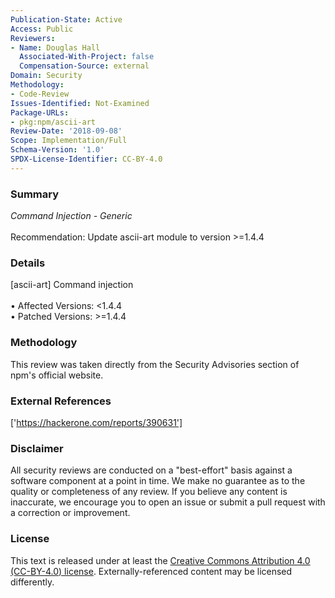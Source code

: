 ```yaml
---
Publication-State: Active
Access: Public
Reviewers:
- Name: Douglas Hall
  Associated-With-Project: false
  Compensation-Source: external
Domain: Security
Methodology:
- Code-Review
Issues-Identified: Not-Examined
Package-URLs:
- pkg:npm/ascii-art
Review-Date: '2018-09-08'
Scope: Implementation/Full
Schema-Version: '1.0'
SPDX-License-Identifier: CC-BY-4.0
---
```

### Summary
*Command Injection - Generic*<br><br>Recommendation: Update ascii-art module to version >=1.4.4
### Details
[ascii-art] Command injection
<br><br>• Affected Versions: <1.4.4
<br>• Patched Versions: >=1.4.4
### Methodology
This review was taken directly from the Security Advisories section of npm's official website.
### External References
['https://hackerone.com/reports/390631']
### Disclaimer
All security reviews are conducted on a "best-effort" basis against a software component at a point in time. We make no guarantee as to the quality or completeness of any review. If you believe any content is inaccurate, we encourage you to open an issue or submit a pull request with a correction or improvement.
### License
This text is released under at least the [Creative Commons Attribution 4.0 (CC-BY-4.0) license](https://creativecommons.org/licenses/by/4.0/legalcode.txt). Externally-referenced content may be licensed differently.
